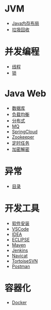 # JVM
- <a href="content/jvm/Java内存布局.md">Java内存布局</a>
- <a href="content/jvm/gc.md">垃圾回收</a>

# 并发编程
- <a href="content/concurrent/threads.md">线程</a>
- <a href="content/concurrent/lock.md">锁</a>

# Java Web
- <a href="content/JavaWeb/db.md">数据库</a>
- <a href="content/JavaWeb/LB.md">负载均衡</a>
- <a href="content/JavaWeb/distribution.md">分布式</a>
- <a href="content/JavaWeb/mq.md">MQ</a>
- <a href="content/JavaWeb/SpringCloud.md">SpringCloud</a>
- <a href="content/JavaWeb/zookeeper.md">Zookeeper</a>
- <a href="content/JavaWeb/scheduler.md">定时任务</a>
- <a href="content/JavaWeb/encrypt.md">加密解密</a>

# 异常
- <a href="content/exceptions.md">目录</a>

# 开发工具
- <a href="content/utils/软件安装.md">软件安装</a>
- <a href="content/utils/VSCode.md">VSCode</a>
- <a href="content/utils/idea.md">IDEA</a>
- <a href="content/utils/eclipse.md">ECLIPSE</a>
- <a href="content/utils/maven.md">Maven</a>
- <a href="content/utils/jenkins.md">Jenkins</a>
- <a href="content/utils/Navicat.md">Navicat</a>
- <a href="content/utils/TortoiseSVN.md">TortoiseSVN</a>
- <a href="content/utils/Postman.md">Postman</a>

# 容器化
- <a href="content/container/docker.md">Docker</a>
